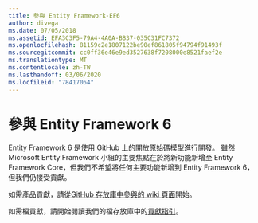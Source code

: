 ```yaml
---
title: 參與 Entity Framework-EF6
author: divega
ms.date: 07/05/2018
ms.assetid: EFA3C3F5-79A4-4A0A-BB37-035C31FC7372
ms.openlocfilehash: 81159c2e1807122be90ef861805f94794f91493f
ms.sourcegitcommit: cc0ff36e46e9ed3527638f7208000e8521faef2e
ms.translationtype: MT
ms.contentlocale: zh-TW
ms.lasthandoff: 03/06/2020
ms.locfileid: "78417064"
---
```

# <a name="contribute-to-entity-framework-6"></a>參與 Entity Framework 6
Entity Framework 6 是使用 GitHub 上的開放原始碼模型進行開發。 雖然 Microsoft Entity Framework 小組的主要焦點在於將新功能新增至 Entity Framework Core，但我們不希望將任何主要功能新增到 Entity Framework 6，但我們仍接受貢獻。

如需產品貢獻，請從[GitHub 存放庫中參與的 wiki 頁面](https://github.com/aspnet/EntityFramework6/wiki/Contributing)開始。

如需檔貢獻，請開始閱讀我們的檔存放庫中的[貢獻指引](https://github.com/dotnet/EntityFramework.Docs/blob/master/CONTRIBUTING.md)。
